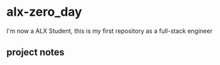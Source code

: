 # alx-zero_day
I'm now a ALX Student, this is my first repository as a full-stack engineer
## project notes
